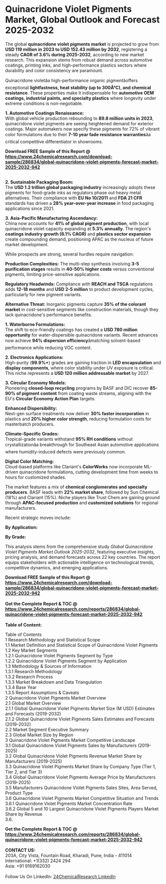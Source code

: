 <h1>Quinacridone Violet Pigments Market, Global Outlook and Forecast 2025-2032</h1><p>The global <strong>quinacridone violet pigments market</strong> is projected to grow from <strong>USD 119 million in 2023 to USD 152.43 million by 2032</strong>, registering a steady <strong>CAGR of 3.6% during 2025-2032</strong>, according to new market research. This expansion stems from robust demand across automotive coatings, printing inks, and high-performance plastics sectors where durability and color consistency are paramount.</p><p>Quinacridone violetâa high-performance organic pigmentâoffers exceptional <strong>lightfastness, heat stability (up to 300Â°C), and chemical resistance</strong>. These properties make it indispensable for <strong>automotive OEM coatings, industrial paints, and specialty plastics</strong> where longevity under extreme conditions is non-negotiable.</p><p><strong>1. Automotive Coatings Renaissance:</strong><br>
With global vehicle production rebounding to <strong>89.8 million units in 2023</strong>, quinacridone violet pigments are seeing heightened demand for exterior coatings. Major automakers now specify these pigments for 72% of vibrant color formulations due to their <strong>7-10 year fade resistance warranties</strong>âa critical competitive differentiator in showrooms.</p><div><b>Download FREE Sample of this Report @ 
            <a href="https://www.24chemicalresearch.com/download-sample/286834/global-quinacridone-violet-pigments-forecast-market-2025-2032-942">
            https://www.24chemicalresearch.com/download-sample/286834/global-quinacridone-violet-pigments-forecast-market-2025-2032-942</a></b></div><br><p><strong>2. Sustainable Packaging Boom:</strong><br>
The <strong>USD 1.2 trillion global packaging industry</strong> increasingly adopts these pigments for food-grade inks as regulators phase out heavy metal alternatives. Their compliance with <strong>EU No 10/2011</strong> and <strong>FDA 21 CFR</strong> standards has driven a <strong>28% year-over-year increase</strong> in food packaging applications since 2021.</p><p><strong>3. Asia-Pacific Manufacturing Ascendancy:</strong><br>
China now accounts for <strong>41% of global pigment production</strong>, with local quinacridone violet capacity expanding at <strong>5.3% annually</strong>. The region's <strong>coatings industry growth (6.1% CAGR)</strong> and <strong>plastics sector expansion</strong> create compounding demand, positioning APAC as the nucleus of future market development.</p><p>While prospects are strong, several hurdles require navigation:</p><p><strong>Production Complexities:</strong> The multi-step synthesis involving <strong>3-5 purification stages</strong> results in <strong>40-50% higher costs</strong> versus conventional pigments, limiting price-sensitive applications.</p><p><strong>Regulatory Headwinds:</strong> Compliance with <strong>REACH and TSCA</strong> regulations adds <strong>12-18 months</strong> and <strong>USD 2-5 million</strong> to product development cycles, particularly for new pigment variants.</p><p><strong>Alternative Threat:</strong> Inorganic pigments capture <strong>35% of the colorant market</strong> in cost-sensitive segments like construction materials, though they lack quinacridone's performance benefits.</p><p><strong>1. Waterborne Formulations:</strong><br>
The shift to eco-friendly coatings has created a <strong>USD 780 million opportunity</strong> for water-dispersible quinacridone variants. Recent advances now achieve <strong>94% dispersion efficiency</strong>âmatching solvent-based performance while reducing VOC content.</p><p><strong>2. Electronics Applications:</strong><br>
High-purity (<strong>99.9%+</strong>) grades are gaining traction in <strong>LED encapsulation</strong> and <strong>display components</strong>, where color stability under UV exposure is critical. This niche represents a <strong>USD 120 million addressable market</strong> by 2027.</p><p><strong>3. Circular Economy Models:</strong><br>
Pioneering <strong>closed-loop recycling</strong> programs by BASF and DIC recover <strong>85-90% of pigment content</strong> from coating waste streams, aligning with the EU's <strong>Circular Economy Action Plan</strong> targets.</p><p><strong>Enhanced Dispersibility:</strong><br>
	Next-gen surface treatments now deliver <strong>30% faster incorporation</strong> in plastics and <strong>20% higher color strength</strong>, reducing formulation costs for masterbatch producers.</p><p><strong>Climate-Specific Grades:</strong><br>
	Tropical-grade variants withstand <strong>95% RH conditions</strong> without crystallizationâa breakthrough for Southeast Asian automotive applications where humidity-induced defects were previously common.</p><p><strong>Digital Color Matching:</strong><br>
	Cloud-based platforms like Clariant's <strong>ColorWorks</strong> now incorporate ML-driven quinacridone formulations, cutting development time from weeks to hours for customized shades.</p><p>The market features a mix of <strong>chemical conglomerates and specialty producers</strong>. BASF leads with <strong>22% market share</strong>, followed by Sun Chemical (18%) and Clariant (15%). Niche players like Trust Chem are gaining ground through <strong>APAC-focused production</strong> and <strong>customized solutions</strong> for regional manufacturers.</p><p>Recent strategic moves include:</p><p><strong>By Application:</strong></p><p><strong>By Grade:</strong></p><p>This analysis stems from the comprehensive study <em>Global Quinacridone Violet Pigments Market Outlook 2025-2032</em>, featuring executive insights, pricing analysis, and demand forecasts across 22 key countries. The report equips stakeholders with actionable intelligence on technological trends, competitive dynamics, and emerging applications.</p><div><b>Download FREE Sample of this Report @ 
            <a href="https://www.24chemicalresearch.com/download-sample/286834/global-quinacridone-violet-pigments-forecast-market-2025-2032-942">
            https://www.24chemicalresearch.com/download-sample/286834/global-quinacridone-violet-pigments-forecast-market-2025-2032-942</a></b></div><br><div><b>Get the Complete Report & TOC @ 
            <a href="https://www.24chemicalresearch.com/reports/286834/global-quinacridone-violet-pigments-forecast-market-2025-2032-942">
            https://www.24chemicalresearch.com/reports/286834/global-quinacridone-violet-pigments-forecast-market-2025-2032-942</a></b></div><br>
            <b>Table of Content:</b><p>Table of Contents<br />
1 Research Methodology and Statistical Scope<br />
1.1 Market Definition and Statistical Scope of Quinacridone Violet Pigments<br />
1.2 Key Market Segments<br />
1.2.1 Quinacridone Violet Pigments Segment by Type<br />
1.2.2 Quinacridone Violet Pigments Segment by Application<br />
1.3 Methodology & Sources of Information<br />
1.3.1 Research Methodology<br />
1.3.2 Research Process<br />
1.3.3 Market Breakdown and Data Triangulation<br />
1.3.4 Base Year<br />
1.3.5 Report Assumptions & Caveats<br />
2 Quinacridone Violet Pigments Market Overview<br />
2.1 Global Market Overview<br />
2.1.1 Global Quinacridone Violet Pigments Market Size (M USD) Estimates and Forecasts (2019-2032)<br />
2.1.2 Global Quinacridone Violet Pigments Sales Estimates and Forecasts (2019-2032)<br />
2.2 Market Segment Executive Summary<br />
2.3 Global Market Size by Region<br />
3 Quinacridone Violet Pigments Market Competitive Landscape<br />
3.1 Global Quinacridone Violet Pigments Sales by Manufacturers (2019-2025)<br />
3.2 Global Quinacridone Violet Pigments Revenue Market Share by Manufacturers (2019-2025)<br />
3.3 Quinacridone Violet Pigments Market Share by Company Type (Tier 1, Tier 2, and Tier 3)<br />
3.4 Global Quinacridone Violet Pigments Average Price by Manufacturers (2019-2025)<br />
3.5 Manufacturers Quinacridone Violet Pigments Sales Sites, Area Served, Product Type<br />
3.6 Quinacridone Violet Pigments Market Competitive Situation and Trends<br />
3.6.1 Quinacridone Violet Pigments Market Concentration Rate<br />
3.6.2 Global 5 and 10 Largest Quinacridone Violet Pigments Players Market Share by Revenue<br />
3.6.</p><div><b>Get the Complete Report & TOC @ 
            <a href="https://www.24chemicalresearch.com/reports/286834/global-quinacridone-violet-pigments-forecast-market-2025-2032-942">
            https://www.24chemicalresearch.com/reports/286834/global-quinacridone-violet-pigments-forecast-market-2025-2032-942</a></b></div><br><b>CONTACT US:</b><br>
            203A, City Vista, Fountain Road, Kharadi, Pune, India - 411014<br>
            International: +1(332) 2424 294<br>
            Asia: +91 9169162030 <br><br>
            Follow Us On LinkedIn: <a href="https://www.linkedin.com/company/24chemicalresearch/">24ChemicalResearch LinkedIn</a>